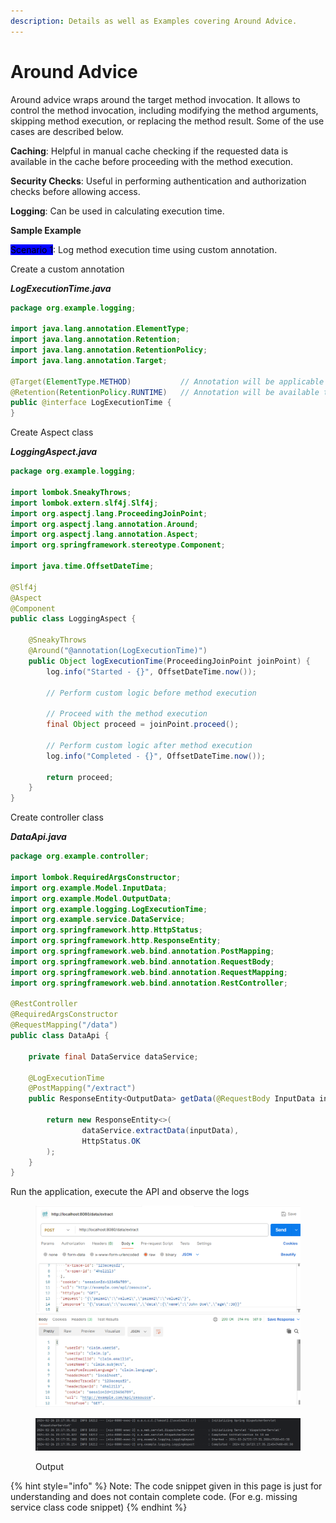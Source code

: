 ```yaml
---
description: Details as well as Examples covering Around Advice.
---
```


# Around Advice

Around advice wraps around the target method invocation. It allows to control the method invocation, including modifying the method arguments, skipping method execution, or replacing the method result. Some of the use cases are described below.

**Caching**: Helpful in manual cache checking if the requested data is available in the cache before proceeding with the method execution.

**Security Checks**: Useful in performing authentication and authorization checks before allowing access.

**Logging**: Can be used in calculating execution time.



**Sample Example**

<mark style="background-color:blue;">Scenario 1</mark>: Log method execution time using custom annotation.

Create a custom annotation

_**LogExecutionTime.java**_

```java
package org.example.logging;

import java.lang.annotation.ElementType;
import java.lang.annotation.Retention;
import java.lang.annotation.RetentionPolicy;
import java.lang.annotation.Target;

@Target(ElementType.METHOD)           // Annotation will be applicable on methods only
@Retention(RetentionPolicy.RUNTIME)   // Annotation will be available to the JVM at runtime
public @interface LogExecutionTime {
}
```

Create Aspect class

_**LoggingAspect.java**_

```java
package org.example.logging;

import lombok.SneakyThrows;
import lombok.extern.slf4j.Slf4j;
import org.aspectj.lang.ProceedingJoinPoint;
import org.aspectj.lang.annotation.Around;
import org.aspectj.lang.annotation.Aspect;
import org.springframework.stereotype.Component;

import java.time.OffsetDateTime;

@Slf4j
@Aspect
@Component
public class LoggingAspect {

    @SneakyThrows
    @Around("@annotation(LogExecutionTime)")
    public Object logExecutionTime(ProceedingJoinPoint joinPoint) {
        log.info("Started - {}", OffsetDateTime.now());

        // Perform custom logic before method execution

        // Proceed with the method execution
        final Object proceed = joinPoint.proceed();

        // Perform custom logic after method execution
        log.info("Completed - {}", OffsetDateTime.now());

        return proceed;
    }
}
```

Create controller class

_**DataApi.java**_

```java
package org.example.controller;

import lombok.RequiredArgsConstructor;
import org.example.Model.InputData;
import org.example.Model.OutputData;
import org.example.logging.LogExecutionTime;
import org.example.service.DataService;
import org.springframework.http.HttpStatus;
import org.springframework.http.ResponseEntity;
import org.springframework.web.bind.annotation.PostMapping;
import org.springframework.web.bind.annotation.RequestBody;
import org.springframework.web.bind.annotation.RequestMapping;
import org.springframework.web.bind.annotation.RestController;

@RestController
@RequiredArgsConstructor
@RequestMapping("/data")
public class DataApi {

    private final DataService dataService;

    @LogExecutionTime
    @PostMapping("/extract")
    public ResponseEntity<OutputData> getData(@RequestBody InputData inputData) {

        return new ResponseEntity<>(
                dataService.extractData(inputData),
                HttpStatus.OK
        );
    }
}
```

Run the application, execute the API and observe the logs

<figure><img src="../../../.gitbook/assets/image (12) (1).png" alt="" width="563"><figcaption></figcaption></figure>

<figure><img src="../../../.gitbook/assets/image (14) (1).png" alt=""><figcaption><p>Output</p></figcaption></figure>









{% hint style="info" %}
Note: The code snippet given in this page is just for understanding and does not contain complete code. (For e.g. missing service class code snippet)
{% endhint %}
